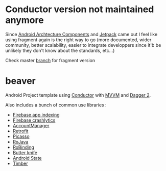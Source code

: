 # Conductor version not maintained anymore
Since [Android Archtecture Components](https://developer.android.com/topic/libraries/architecture/) and [Jetpack](https://developer.android.com/jetpack/) came out I feel like using fragment again is the right way to go (more documented, wider community, better scalability, easier to integrate developpers since it'b be unlikely they don't know about the standards, etc...)

Check master [branch](https://github.com/SamYStudiO/beaver) for fragment version

# beaver

Android Project template using [Conductor](https://github.com/bluelinelabs/Conductor) with [MVVM](https://developer.android.com/topic/libraries/architecture/index.html) and [Dagger 2](https://github.com/google/dagger).

Also includes a bunch of common use libraries :
- [Firebase app indexing](https://firebase.google.com/docs/app-indexing/)
- [Firebase crashlytics](https://firebase.google.com/docs/crashlytics/)
- [AccountManager](https://developer.android.com/reference/android/accounts/AccountManager.html)
- [Retrofit](https://github.com/square/retrofit)
- [Picasso](https://github.com/square/picasso)
- [RxJava](https://github.com/ReactiveX/RxJava)
- [RxBinding](https://github.com/JakeWharton/RxBinding)
- [Butter knife](https://github.com/JakeWharton/butterknife)
- [Android State](https://github.com/evernote/android-state)
- [Timber](https://github.com/JakeWharton/timber)
